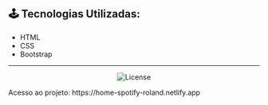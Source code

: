 <h2> 🕹️ Tecnologias Utilizadas: </h2>
<ul>
<li>HTML</li>
<li>CSS</li>
<li>Bootstrap</li>
</ul>

<hr>
<p align="center">
  <img alt="License" src=".github/preview.png">
</p>
<p>Acesso ao projeto: https://home-spotify-roland.netlify.app</p>
